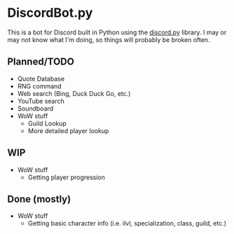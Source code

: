 # DiscordBot.py
This is a bot for Discord built in Python using the [discord.py](https://github.com/Rapptz/discord.py) library.
I may or may not know what I'm doing, so things will probably be broken often.

## Planned/TODO
* Quote Database
* RNG command
* Web search (Bing, Duck Duck Go, etc.)
* YouTube search
* Soundboard
* WoW stuff
    * Guild Lookup
    * More detailed player lookup

## WIP
* WoW stuff
    * Getting player progression

## Done (mostly)
* WoW stuff
    * Getting basic character info (i.e. ilvl, specialization, class, guild, etc.)
